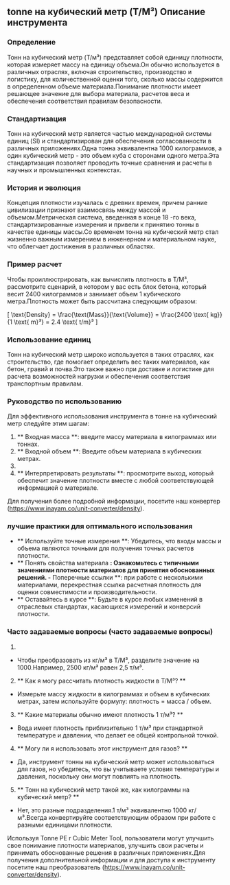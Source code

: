 ## tonne на кубический метр (T/M³) Описание инструмента

### Определение
Тонн на кубический метр (T/м³) представляет собой единицу плотности, которая измеряет массу на единицу объема.Он обычно используется в различных отраслях, включая строительство, производство и логистику, для количественной оценки того, сколько массы содержится в определенном объеме материала.Понимание плотности имеет решающее значение для выбора материала, расчетов веса и обеспечения соответствия правилам безопасности.

### Стандартизация
Тонн на кубический метр является частью международной системы единиц (SI) и стандартизирован для обеспечения согласованности в различных приложениях.Одна тонна эквивалентна 1000 килограммов, а один кубический метр - это объем куба с сторонами одного метра.Эта стандартизация позволяет проводить точные сравнения и расчеты в научных и промышленных контекстах.

### История и эволюция
Концепция плотности изучалась с древних времен, причем ранние цивилизации признают взаимосвязь между массой и объемом.Метрическая система, введенная в конце 18 -го века, стандартизированные измерения и привели к принятию тонны в качестве единицы массы.Со временем тонна на кубический метр стал жизненно важным измерением в инженерном и материальном науке, что облегчает достижения в различных областях.

### Пример расчет
Чтобы проиллюстрировать, как вычислить плотность в T/M³, рассмотрите сценарий, в котором у вас есть блок бетона, который весит 2400 килограммов и занимает объем 1 кубического метра.Плотность может быть рассчитана следующим образом:

\[ \text{Density} = \frac{\text{Mass}}{\text{Volume}} = \frac{2400 \text{ kg}}{1 \text{ m}³} = 2.4 \text{ t/m}³ \]

### Использование единиц
Тонн на кубический метр широко используется в таких отраслях, как строительство, где помогает определить вес таких материалов, как бетон, гравий и почва.Это также важно при доставке и логистике для расчета возможностей нагрузки и обеспечения соответствия транспортным правилам.

### Руководство по использованию
Для эффективного использования инструмента в тонне на кубический метр следуйте этим шагам:

1. ** Входная масса **: введите массу материала в килограммах или тоннах.
2. ** Входной объем **: Введите объем материала в кубических метрах.
3.
4. ** Интерпретировать результаты **: просмотрите выход, который обеспечит значение плотности вместе с любой соответствующей информацией о материале.

Для получения более подробной информации, посетите наш конвертер (https://www.inayam.co/unit-converter/density).

### лучшие практики для оптимального использования
- ** Используйте точные измерения **: Убедитесь, что входы массы и объема являются точными для получения точных расчетов плотности.
- ** Понять свойства материала **: Ознакомьтесь с типичными значениями плотности материалов для принятия обоснованных решений.
-** Поперечные ссылки **: при работе с несколькими материалами, перекрестная ссылка расчетная плотность для оценки совместимости и производительности.
- ** Оставайтесь в курсе **: Будьте в курсе любых изменений в отраслевых стандартах, касающихся измерений и конверсий плотности.

### Часто задаваемые вопросы (часто задаваемые вопросы)

1.
- Чтобы преобразовать из кг/м³ в T/M³, разделите значение на 1000.Например, 2500 кг/м³ равен 2,5 т/м³.

2. ** Как я могу рассчитать плотность жидкости в T/M³? **
- Измерьте массу жидкости в килограммах и объем в кубических метрах, затем используйте формулу: плотность = масса / объем.

3. ** Какие материалы обычно имеют плотность 1 т/м³? **
- Вода имеет плотность приблизительно 1 т/м³ при стандартной температуре и давлении, что делает ее общей контрольной точкой.

4. ** Могу ли я использовать этот инструмент для газов? **
- Да, инструмент тонны на кубический метр может использоваться для газов, но убедитесь, что вы учитываете условия температуры и давления, поскольку они могут повлиять на плотность.

5. ** Тонн на кубический метр такой же, как килограммы на кубический метр? **
- Нет, это разные подразделения.1 т/м³ эквивалентно 1000 кг/м³.Всегда конвертируйте соответствующим образом при работе с разными единицами плотности.

Используя Tonne PE r Cubic Meter Tool, пользователи могут улучшить свое понимание плотности материалов, улучшить свои расчеты и принимать обоснованные решения в различных приложениях.Для получения дополнительной информации и для доступа к инструменту посетите наш преобразователь (https://www.inayam.co/unit-converter/density).